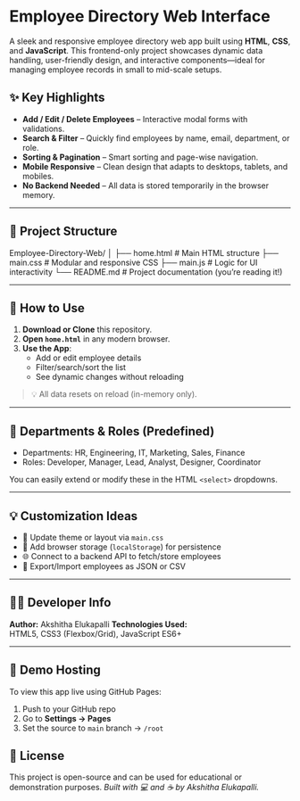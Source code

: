 # Employee Directory Web Interface

A sleek and responsive employee directory web app built using **HTML**, **CSS**, and **JavaScript**. This frontend-only project showcases dynamic data handling, user-friendly design, and interactive components—ideal for managing employee records in small to mid-scale setups.

## ✨ Key Highlights

- **Add / Edit / Delete Employees** – Interactive modal forms with validations.
- **Search & Filter** – Quickly find employees by name, email, department, or role.
- **Sorting & Pagination** – Smart sorting and page-wise navigation.
- **Mobile Responsive** – Clean design that adapts to desktops, tablets, and mobiles.
- **No Backend Needed** – All data is stored temporarily in the browser memory.

---

## 📂 Project Structure

Employee-Directory-Web/
│
├── home.html # Main HTML structure
├── main.css # Modular and responsive CSS
├── main.js # Logic for UI interactivity
└── README.md # Project documentation (you’re reading it!)


---

## 🔧 How to Use

1. **Download or Clone** this repository.
2. **Open `home.html`** in any modern browser.
3. **Use the App**:
   - Add or edit employee details
   - Filter/search/sort the list
   - See dynamic changes without reloading

> 💡 All data resets on reload (in-memory only).

---

## 📌 Departments & Roles (Predefined)

- Departments: HR, Engineering, IT, Marketing, Sales, Finance
- Roles: Developer, Manager, Lead, Analyst, Designer, Coordinator

You can easily extend or modify these in the HTML `<select>` dropdowns.

---

## 💡 Customization Ideas

- 🎨 Update theme or layout via `main.css`
- 💾 Add browser storage (`localStorage`) for persistence
- 🌐 Connect to a backend API to fetch/store employees
- 🔄 Export/Import employees as JSON or CSV

---

## 👩‍💻 Developer Info

**Author:** Akshitha Elukapalli 
**Technologies Used:**  
HTML5, CSS3 (Flexbox/Grid), JavaScript ES6+

---

## 🚀 Demo Hosting

To view this app live using GitHub Pages:

1. Push to your GitHub repo
2. Go to **Settings → Pages**
3. Set the source to `main` branch → `/root`


## 📃 License

This project is open-source and can be used for educational or demonstration purposes.
*Built with 💻 and ☕ by Akshitha Elukapalli.*
